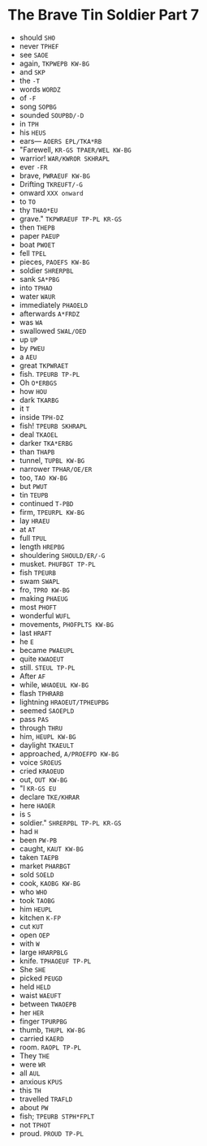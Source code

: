 # The Brave Tin Soldier Part 7

* should `SHO`
* never `TPHEF`
* see `SAOE`
* again, `TKPWEPB KW-BG`
* and `SKP`
* the `-T`
* words `WORDZ`
* of `-F`
* song `SOPBG`
* sounded `SOUPBD/-D`
* in `TPH`
* his `HEUS`
* ears— `AOERS EPL/TKA*RB`
* "Farewell, `KR-GS TPAER/WEL KW-BG`
* warrior! `WAR/KWROR SKHRAPL`
* ever `-FR`
* brave, `PWRAEUF KW-BG`
* Drifting `TKREUFT/-G`
* onward `XXX onward`
* to `TO`
* thy `THAO*EU`
* grave." `TKPWRAEUF TP-PL KR-GS`
* then `THEPB`
* paper `PAEUP`
* boat `PWOET`
* fell `TPEL`
* pieces, `PAOEFS KW-BG`
* soldier `SHRERPBL`
* sank `SA*PBG`
* into `TPHAO`
* water `WAUR`
* immediately `PHAOELD`
* afterwards `A*FRDZ`
* was `WA`
* swallowed `SWAL/OED`
* up `UP`
* by `PWEU`
* a `AEU`
* great `TKPWRAET`
* fish. `TPEURB TP-PL`
* Oh `O*ERBGS`
* how `HOU`
* dark `TKARBG`
* it `T`
* inside `TPH-DZ`
* fish! `TPEURB SKHRAPL`
* deal `TKAOEL`
* darker `TKA*ERBG`
* than `THAPB`
* tunnel, `TUPBL KW-BG`
* narrower `TPHAR/OE/ER`
* too, `TAO KW-BG`
* but `PWUT`
* tin `TEUPB`
* continued `T-PBD`
* firm, `TPEURPL KW-BG`
* lay `HRAEU`
* at `AT`
* full `TPUL`
* length `HREPBG`
* shouldering `SHOULD/ER/-G`
* musket. `PHUFBGT TP-PL`
* fish `TPEURB`
* swam `SWAPL`
* fro, `TPRO KW-BG`
* making `PHAEUG`
* most `PHOFT`
* wonderful `WUFL`
* movements, `PHOFPLTS KW-BG`
* last `HRAFT`
* he `E`
* became `PWAEUPL`
* quite `KWAOEUT`
* still. `STEUL TP-PL`
* After `AF`
* while, `WHAOEUL KW-BG`
* flash `TPHRARB`
* lightning `HRAOEUT/TPHEUPBG`
* seemed `SAOEPLD`
* pass `PAS`
* through `THRU`
* him, `HEUPL KW-BG`
* daylight `TKAEULT`
* approached, `A/PROEFPD KW-BG`
* voice `SROEUS`
* cried `KRAOEUD`
* out, `OUT KW-BG`
* "I `KR-GS EU`
* declare `TKE/KHRAR`
* here `HAOER`
* is `S`
* soldier." `SHRERPBL TP-PL KR-GS`
* had `H`
* been `PW-PB`
* caught, `KAUT KW-BG`
* taken `TAEPB`
* market `PHARBGT`
* sold `SOELD`
* cook, `KAOBG KW-BG`
* who `WHO`
* took `TAOBG`
* him `HEUPL`
* kitchen `K-FP`
* cut `KUT`
* open `OEP`
* with `W`
* large `HRARPBLG`
* knife. `TPHAOEUF TP-PL`
* She `SHE`
* picked `PEUGD`
* held `HELD`
* waist `WAEUFT`
* between `TWAOEPB`
* her `HER`
* finger `TPURPBG`
* thumb, `THUPL KW-BG`
* carried `KAERD`
* room. `RAOPL TP-PL`
* They `THE`
* were `WR`
* all `AUL`
* anxious `KPUS`
* this `TH`
* travelled `TRAFLD`
* about `PW`
* fish; `TPEURB STPH*FPLT`
* not `TPHOT`
* proud. `PROUD TP-PL`
